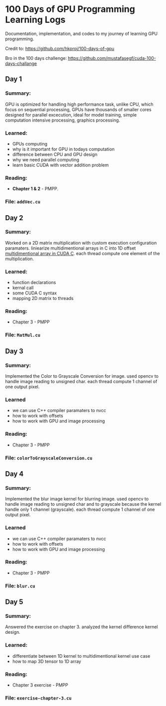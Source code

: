 # 100 Days of GPU Programming Learning Logs

Documentation, implementation, and codes to my journey of learning GPU programming.

Credit to: https://github.com/hkproj/100-days-of-gpu

Bro in the 100 days challenge: https://github.com/mustafasegf/cuda-100-days-challange

## Day 1

### Summary:
GPU is optimized for handling high performance task, unlike CPU, which focus on
sequential processing, GPUs have thousands of smaller cores designed for parallel excecution,
ideal for model training, simple computation intensive processing, graphics processing.

### Learned:
- GPUs computing
- why is it important for GPU in todays computation
- difference between CPU and GPU design
- why we need parallel computing
- learn basic CUDA with vector addition problem

### Reading:
- **Chapter 1 & 2** - PMPP.

### File: `addVec.cu`

## Day 2

### Summary:
Worked on a 2D matrix multiplication with custom execution configuration paramaters.
liniearize multidimentional arrays in C into 1D offset [multidimentional array in CUDA C](https://github.com/wreckitral/100daysofgpu/blob/main/notes/dynamicArrayinCuda.md).
each thread compute one element of the multiplication.

### Learned:
- function declarations
- kernal call
- some CUDA C syntax
- mapping 2D matrix to threads

### Reading:
- Chapter 3 - PMPP

### File: `MatMul.cu`

## Day 3

### Summary:
Implemented the Color to Grayscale Conversion for image. used opencv to handle image reading to unsigned char.
each thread compute 1 channel of one output pixel.

### Learned
- we can use C++ compiler paramaters to nvcc
- how to work with offsets
- how to work with GPU and image processing

### Reading:
- Chapter 3 - PMPP

### File: `colorToGrayscaleConversion.cu`

## Day 4

### Summary:
Implemented the blur image kernel for blurring image. used opencv to handle image reading to unsigned char and to grayscale because the kernel handle only 1 channel (grayscale).
each thread compute 1 channel of one output pixel.

### Learned
- we can use C++ compiler paramaters to nvcc
- how to work with offsets
- how to work with GPU and image processing

### Reading:
- Chapter 3 - PMPP

### File: `blur.cu`

## Day 5

### Summary:
Answered the exercise on chapter 3. analyzed the kernel difference kernel design.

### Learned:
- differentiate between 1D kernel to multidimentional kernel use case
- how to map 3D tensor to 1D array

### Reading:
- Chapter 3 exercise - PMPP

### File: `exercise-chapter-3.cu`
